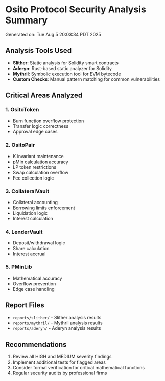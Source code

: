 # Osito Protocol Security Analysis Summary

Generated on: Tue Aug  5 20:03:34 PDT 2025

## Analysis Tools Used

- **Slither**: Static analysis for Solidity smart contracts
- **Aderyn**: Rust-based static analyzer for Solidity
- **Mythril**: Symbolic execution tool for EVM bytecode
- **Custom Checks**: Manual pattern matching for common vulnerabilities

## Critical Areas Analyzed

### 1. OsitoToken
- Burn function overflow protection
- Transfer logic correctness
- Approval edge cases

### 2. OsitoPair
- K invariant maintenance
- pMin calculation accuracy
- LP token restrictions
- Swap calculation overflow
- Fee collection logic

### 3. CollateralVault
- Collateral accounting
- Borrowing limits enforcement
- Liquidation logic
- Interest calculation

### 4. LenderVault
- Deposit/withdrawal logic
- Share calculation
- Interest accrual

### 5. PMinLib
- Mathematical accuracy
- Overflow prevention
- Edge case handling

## Report Files

- `reports/slither/` - Slither analysis results
- `reports/mythril/` - Mythril analysis results
- `reports/aderyn/` - Aderyn analysis results

## Recommendations

1. Review all HIGH and MEDIUM severity findings
2. Implement additional tests for flagged areas
3. Consider formal verification for critical mathematical functions
4. Regular security audits by professional firms

